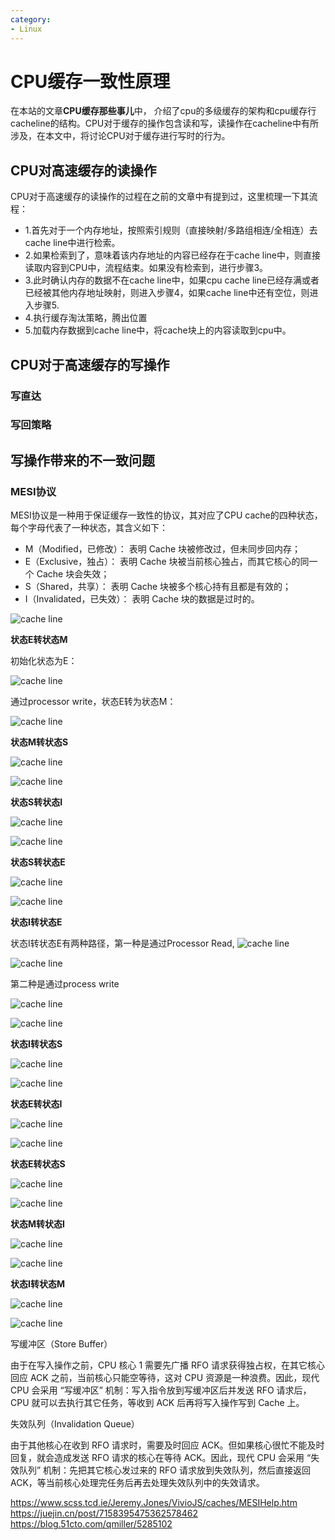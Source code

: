 ```yaml
---
category: 
- Linux
---
```


# CPU缓存一致性原理

在本站的文章**CPU缓存那些事儿**中， 介绍了cpu的多级缓存的架构和cpu缓存行cacheline的结构。CPU对于缓存的操作包含读和写，读操作在cacheline中有所涉及，在本文中，将讨论CPU对于缓存进行写时的行为。

## CPU对高速缓存的读操作

CPU对于高速缓存的读操作的过程在之前的文章中有提到过，这里梳理一下其流程：

- 1.首先对于一个内存地址，按照索引规则（直接映射/多路组相连/全相连）去cache line中进行检索。
- 2.如果检索到了，意味着该内存地址的内容已经存在于cache line中，则直接读取内容到CPU中，流程结束。如果没有检索到，进行步骤3。
- 3.此时确认内存的数据不在cache line中，如果cpu cache line已经存满或者已经被其他内存地址映射，则进入步骤4，如果cache line中还有空位，则进入步骤5.
- 4.执行缓存淘汰策略，腾出位置
- 5.加载内存数据到cache line中，将cache块上的内容读取到cpu中。

## CPU对于高速缓存的写操作

### 写直达


### 写回策略


## 写操作带来的不一致问题



### MESI协议

MESI协议是一种用于保证缓存一致性的协议，其对应了CPU cache的四种状态，每个字母代表了一种状态，其含义如下：

- M（Modified，已修改）： 表明 Cache 块被修改过，但未同步回内存；
- E（Exclusive，独占）： 表明 Cache 块被当前核心独占，而其它核心的同一个 Cache 块会失效；
- S（Shared，共享）： 表明 Cache 块被多个核心持有且都是有效的；
- I（Invalidated，已失效）： 表明 Cache 块的数据是过时的。

![cache line](https://raw.githubusercontent.com/zgjsxx/static-img-repo/main/blog/Linux/application-dev/CPU-cache-mesi/MESI-state.png)

**状态E转状态M**

初始化状态为E：

![cache line](https://raw.githubusercontent.com/zgjsxx/static-img-repo/main/blog/Linux/application-dev/CPU-cache-mesi/EtoM_1.png)

通过processor write，状态E转为状态M：

![cache line](https://raw.githubusercontent.com/zgjsxx/static-img-repo/main/blog/Linux/application-dev/CPU-cache-mesi/EtoM_2.png)


**状态M转状态S**

![cache line](https://raw.githubusercontent.com/zgjsxx/static-img-repo/main/blog/Linux/application-dev/CPU-cache-mesi/MtoS_1.png)


![cache line](https://raw.githubusercontent.com/zgjsxx/static-img-repo/main/blog/Linux/application-dev/CPU-cache-mesi/MtoS_2.png)


**状态S转状态I**

![cache line](https://raw.githubusercontent.com/zgjsxx/static-img-repo/main/blog/Linux/application-dev/CPU-cache-mesi/StoI_1.png)


![cache line](https://raw.githubusercontent.com/zgjsxx/static-img-repo/main/blog/Linux/application-dev/CPU-cache-mesi/StoI_2.png)


**状态S转状态E**

![cache line](https://raw.githubusercontent.com/zgjsxx/static-img-repo/main/blog/Linux/application-dev/CPU-cache-mesi/StoE_1.png)


![cache line](https://raw.githubusercontent.com/zgjsxx/static-img-repo/main/blog/Linux/application-dev/CPU-cache-mesi/StoE_2.png)


**状态I转状态E**

状态I转状态E有两种路径，第一种是通过Processor Read, 
![cache line](https://raw.githubusercontent.com/zgjsxx/static-img-repo/main/blog/Linux/application-dev/CPU-cache-mesi/ItoE_1.png)


![cache line](https://raw.githubusercontent.com/zgjsxx/static-img-repo/main/blog/Linux/application-dev/CPU-cache-mesi/ItoE_2.png)

第二种是通过process write

![cache line](https://raw.githubusercontent.com/zgjsxx/static-img-repo/main/blog/Linux/application-dev/CPU-cache-mesi/ItoE_3.png)


![cache line](https://raw.githubusercontent.com/zgjsxx/static-img-repo/main/blog/Linux/application-dev/CPU-cache-mesi/ItoE_4.png)

**状态I转状态S**

![cache line](https://raw.githubusercontent.com/zgjsxx/static-img-repo/main/blog/Linux/application-dev/CPU-cache-mesi/ItoS_1.png)


![cache line](https://raw.githubusercontent.com/zgjsxx/static-img-repo/main/blog/Linux/application-dev/CPU-cache-mesi/ItoS_2.png)


**状态E转状态I**

![cache line](https://raw.githubusercontent.com/zgjsxx/static-img-repo/main/blog/Linux/application-dev/CPU-cache-mesi/EtoI_1.png)


![cache line](https://raw.githubusercontent.com/zgjsxx/static-img-repo/main/blog/Linux/application-dev/CPU-cache-mesi/EtoI_2.png)

**状态E转状态S**

![cache line](https://raw.githubusercontent.com/zgjsxx/static-img-repo/main/blog/Linux/application-dev/CPU-cache-mesi/EtoS_1.png)


![cache line](https://raw.githubusercontent.com/zgjsxx/static-img-repo/main/blog/Linux/application-dev/CPU-cache-mesi/EtoS_2.png)

**状态M转状态I**

![cache line](https://raw.githubusercontent.com/zgjsxx/static-img-repo/main/blog/Linux/application-dev/CPU-cache-mesi/MtoI_1.png)


![cache line](https://raw.githubusercontent.com/zgjsxx/static-img-repo/main/blog/Linux/application-dev/CPU-cache-mesi/MtoI_2.png)


**状态I转状态M**

![cache line](https://raw.githubusercontent.com/zgjsxx/static-img-repo/main/blog/Linux/application-dev/CPU-cache-mesi/ItoM_1.png)


![cache line](https://raw.githubusercontent.com/zgjsxx/static-img-repo/main/blog/Linux/application-dev/CPU-cache-mesi/ItoM_2.png)


写缓冲区（Store Buffer）

由于在写入操作之前，CPU 核心 1 需要先广播 RFO 请求获得独占权，在其它核心回应 ACK 之前，当前核心只能空等待，这对 CPU 资源是一种浪费。因此，现代 CPU 会采用 “写缓冲区” 机制：写入指令放到写缓冲区后并发送 RFO 请求后，CPU 就可以去执行其它任务，等收到 ACK 后再将写入操作写到 Cache 上。

失效队列（Invalidation Queue）

由于其他核心在收到 RFO 请求时，需要及时回应 ACK。但如果核心很忙不能及时回复，就会造成发送 RFO 请求的核心在等待 ACK。因此，现代 CPU 会采用 “失效队列” 机制：先把其它核心发过来的 RFO 请求放到失效队列，然后直接返回 ACK，等当前核心处理完任务后再去处理失效队列中的失效请求。

https://www.scss.tcd.ie/Jeremy.Jones/VivioJS/caches/MESIHelp.htm
https://juejin.cn/post/7158395475362578462
https://blog.51cto.com/qmiller/5285102